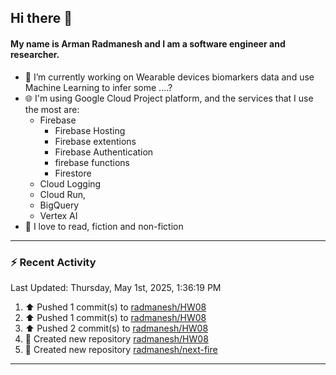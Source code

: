 ## Hi there 👋

#### My name is Arman Radmanesh and I am a software engineer and researcher.

- 🔭 I’m currently working on Wearable devices biomarkers data and use Machine Learning to infer some ....?
- 🌐 I'm using Google Cloud Project platform, and the services that I use the most are:
  - Firebase
     - Firebase Hosting
     - Firebase extentions 
     - Firebase Authentication
     - firebase functions
     - Firestore
  - Cloud Logging
  - Cloud Run,
  - BigQuery
  - Vertex AI
- 📖 I love to read, fiction and non-fiction

---

### :zap: Recent Activity

<!--START_SECTION:activity-->
<!--END_SECTION:activity-->

<!--RECENT_ACTIVITY:last_update-->
Last Updated: Thursday, May 1st, 2025, 1:36:19 PM
<!--RECENT_ACTIVITY:last_update_end-->

<!--RECENT_ACTIVITY:start-->
1. ⬆️ Pushed 1 commit(s) to [radmanesh/HW08](https://github.com/radmanesh/HW08)
2. ⬆️ Pushed 1 commit(s) to [radmanesh/HW08](https://github.com/radmanesh/HW08)
3. ⬆️ Pushed 2 commit(s) to [radmanesh/HW08](https://github.com/radmanesh/HW08)
4. 📔 Created new repository [radmanesh/HW08](https://github.com/radmanesh/HW08)
5. 📔 Created new repository [radmanesh/next-fire](https://github.com/radmanesh/next-fire)
<!--RECENT_ACTIVITY:end-->

---

<!--
**radmanesh/radmanesh** is a ✨ _special_ ✨ repository because its `README.md` (this file) appears on your GitHub profile.

Here are some ideas to get you started:

- 🔭 I’m currently working on ...
- 🌱 I’m currently learning ...
- 👯 I’m looking to collaborate on ...
- 🤔 I’m looking for help with ...
- 💬 Ask me about ...
- 📫 How to reach me: ...
- 😄 Pronouns: ...
- ⚡ Fun fact: ...
-->
